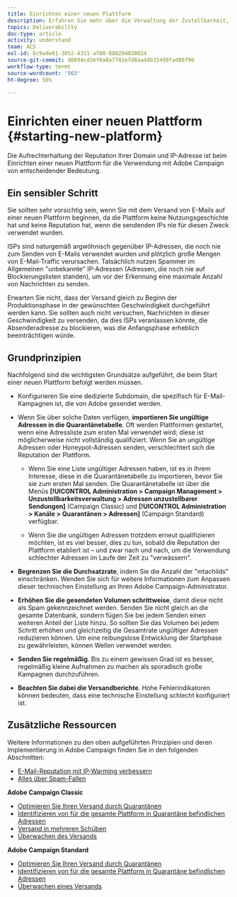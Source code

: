 ```yaml
---
title: Einrichten einer neuen Plattform
description: Erfahren Sie mehr über die Verwaltung der Zustellbarkeit, wenn Sie eine neue Plattform mit Adobe Campaign starten.
topics: Deliverability
doc-type: article
activity: understand
team: ACS
exl-id: 6c9ade01-3052-4311-af80-888294820024
source-git-commit: d6094cd2ef0a8a7741e7d8aa4db15499fad08f90
workflow-type: tm+mt
source-wordcount: '563'
ht-degree: 56%

---
```


# Einrichten einer neuen Plattform {#starting-new-platform}

Die Aufrechterhaltung der Reputation Ihrer Domain und IP-Adresse ist beim Einrichten einer neuen Plattform für die Verwendung mit Adobe Campaign von entscheidender Bedeutung.

## Ein sensibler Schritt

Sie sollten sehr vorsichtig sein, wenn Sie mit dem Versand von E-Mails auf einer neuen Plattform beginnen, da die Plattform keine Nutzungsgeschichte hat und keine Reputation hat, wenn die sendenden IPs nie für diesen Zweck verwendet wurden.

ISPs sind naturgemäß argwöhnisch gegenüber IP-Adressen, die noch nie zum Senden von E-Mails verwendet wurden und plötzlich große Mengen von E-Mail-Traffic verursachen. Tatsächlich nutzen Spammer im Allgemeinen &quot;unbekannte&quot; IP-Adressen (Adressen, die noch nie auf Blockierungslisten standen), um vor der Erkennung eine maximale Anzahl von Nachrichten zu senden.

Erwarten Sie nicht, dass der Versand gleich zu Beginn der Produktionsphase in der gewünschten Geschwindigkeit durchgeführt werden kann. Sie sollten auch nicht versuchen, Nachrichten in dieser Geschwindigkeit zu versenden, da dies ISPs veranlassen könnte, die Absenderadresse zu blockieren, was die Anfangsphase erheblich beeinträchtigen würde.

## Grundprinzipien

Nachfolgend sind die wichtigsten Grundsätze aufgeführt, die beim Start einer neuen Plattform befolgt werden müssen.

* Konfigurieren Sie eine dedizierte Subdomain, die spezifisch für E-Mail-Kampagnen ist, die von Adobe gesendet werden.

* Wenn Sie über solche Daten verfügen, **importieren Sie ungültige Adressen in die Quarantänetabelle**.
Oft werden Plattformen gestartet, wenn eine Adressliste zum ersten Mal verwendet wird; diese ist möglicherweise nicht vollständig qualifiziert. Wenn Sie an ungültige Adressen oder Honeypot-Adressen senden, verschlechtert sich die Reputation der Plattform.

   * Wenn Sie eine Liste ungültiger Adressen haben, ist es in Ihrem Interesse, diese in die Quarantänetabelle zu importieren, bevor Sie sie zum ersten Mal senden. Die Quarantänetabelle ist über die Menüs **[!UICONTROL Administration > Campaign Management > Unzustellbarkeitsverwaltung > Adressen unzustellbarer Sendungen]** (Campaign Classic) und **[!UICONTROL Administration > Kanäle > Quarantänen > Adressen]** (Campaign Standard) verfügbar.

   * Wenn Sie die ungültigen Adressen trotzdem erneut qualifizieren möchten, ist es viel besser, dies zu tun, sobald die Reputation der Plattform etabliert ist – und zwar nach und nach, um die Verwendung schlechter Adressen im Laufe der Zeit zu &quot;verwässern&quot;.

* **Begrenzen Sie die Durchsatzrate**, indem Sie die Anzahl der &quot;mtachilds&quot; einschränken. Wenden Sie sich für weitere Informationen zum Anpassen dieser technischen Einstellung an Ihren Adobe Campaign-Administrator.

* **Erhöhen Sie die gesendeten Volumen schrittweise**, damit diese nicht als Spam gekennzeichnet werden. Senden Sie nicht gleich an die gesamte Datenbank, sondern fügen Sie bei jedem Senden einen weiteren Anteil der Liste hinzu. So sollten Sie das Volumen bei jedem Schritt erhöhen und gleichzeitig die Gesamtrate ungültiger Adressen reduzieren können. Um eine reibungslose Entwicklung der Startphase zu gewährleisten, können Wellen verwendet werden.

* **Senden Sie regelmäßig**. Bis zu einem gewissen Grad ist es besser, regelmäßig kleine Aufnahmen zu machen als sporadisch große Kampagnen durchzuführen.
* **Beachten Sie dabei die Versandberichte**. Hohe Fehlerindikatoren können bedeuten, dass eine technische Einstellung schlecht konfiguriert ist.

## Zusätzliche Ressourcen

Weitere Informationen zu den oben aufgeführten Prinzipien und deren Implementierung in Adobe Campaign finden Sie in den folgenden Abschnitten:

* [E-Mail-Reputation mit IP-Warming verbessern](../../help/additional-resources/increase-reputation-with-ip-warming.md)
* [Alles über Spam-Fallen](../../help/additional-resources/all-about-spam-traps.md)

**Adobe Campaign Classic**

* [Optimieren Sie Ihren Versand durch Quarantänen](https://experienceleague.adobe.com/docs/campaign-classic/using/sending-messages/monitoring-deliveries/understanding-quarantine-management.html#optimizing-your-delivery-through-quarantines)
* [Identifizieren von für die gesamte Plattform in Quarantäne befindlichen Adressen](https://experienceleague.adobe.com/docs/campaign-classic/using/sending-messages/monitoring-deliveries/understanding-quarantine-management.html#identifying-quarantined-addresses-for-the-entire-platform)
* [Versand in mehreren Schüben](https://experienceleague.adobe.com/docs/campaign-classic/using/sending-messages/key-steps-when-creating-a-delivery/steps-sending-the-delivery.html?lang=de#sending-using-multiple-waves)
* [Überwachen des Versands](https://experienceleague.adobe.com/docs/campaign-classic/using/sending-messages/monitoring-deliveries/about-delivery-monitoring.html?lang=de#sending-messages)

**Adobe Campaign Standard**

* [Optimieren Sie Ihren Versand durch Quarantänen](https://experienceleague.adobe.com/docs/campaign-standard/using/testing-and-sending/monitoring-messages/understanding-quarantine-management.html#optimizing-your-delivery-through-quarantines)
* [Identifizieren von für die gesamte Plattform in Quarantäne befindlichen Adressen](https://experienceleague.adobe.com/docs/campaign-standard/using/testing-and-sending/monitoring-messages/understanding-quarantine-management.html?lang=de)
* [Überwachen eines Versands](https://experienceleague.adobe.com/docs/campaign-standard/using/testing-and-sending/monitoring-messages/monitoring-a-delivery.html?lang=de)

